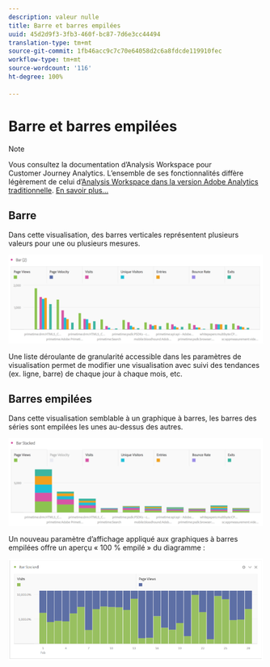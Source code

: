 ```yaml
---
description: valeur nulle
title: Barre et barres empilées
uuid: 45d2d9f3-3fb3-460f-bc87-7d6e3cc44494
translation-type: tm+mt
source-git-commit: 1fb46acc9c7c70e64058d2c6a8fdcde119910fec
workflow-type: tm+mt
source-wordcount: '116'
ht-degree: 100%

---
```



# Barre et barres empilées

>[!NOTE]
>
>Vous consultez la documentation d’Analysis Workspace pour Customer Journey Analytics. L’ensemble de ses fonctionnalités diffère légèrement de celui d’[Analysis Workspace dans la version Adobe Analytics traditionnelle](https://docs.adobe.com/content/help/fr-FR/analytics/analyze/analysis-workspace/home.html). [En savoir plus...](/help/getting-started/cja-aa.md)

## Barre

Dans cette visualisation, des barres verticales représentent plusieurs valeurs pour une ou plusieurs mesures.

![](assets/bar.png)

Une liste déroulante de granularité accessible dans les paramètres de visualisation permet de modifier une visualisation avec suivi des tendances (ex. ligne, barre) de chaque jour à chaque mois, etc.

## Barres empilées

Dans cette visualisation semblable à un graphique à barres, les barres des séries sont empilées les unes au-dessus des autres.

![](assets/bar-stacked.png)

Un nouveau paramètre d’affichage appliqué aux graphiques à barres empilées offre un aperçu « 100 % empilé » du diagramme :

![](assets/stacked_100_percent.png)


